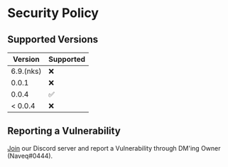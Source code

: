 # Security Policy

## Supported Versions

| Version   | Supported          |
| -------   | ------------------ |
| 6.9.(nks) | :x:                |
| 0.0.1     | :x:                |
| 0.0.4     | :white_check_mark: |
| < 0.0.4   | :x:                |

## Reporting a Vulnerability

[Join](https://cheatpack.glitch.me/discord) our Discord server and report a Vulnerability through DM'ing Owner (Naveq#0444).

